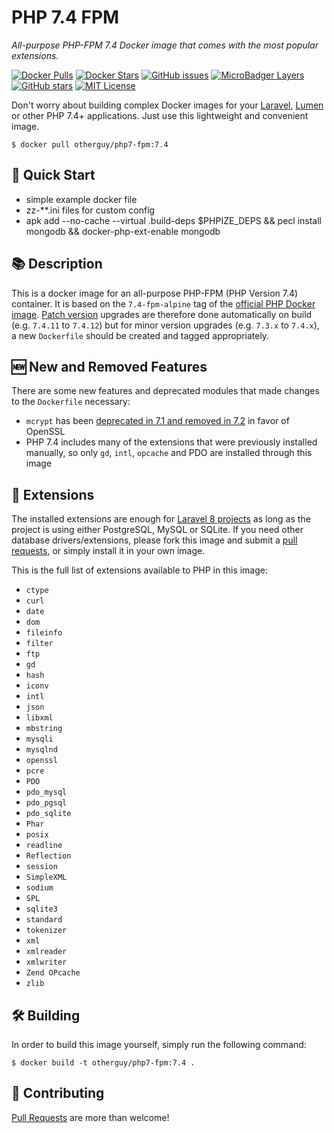 # PHP 7.4 FPM

_All-purpose PHP-FPM 7.4 Docker image that comes with the most popular extensions._

[![Docker Pulls](https://img.shields.io/docker/pulls/otherguy/php7-fpm)][dockerhub]
[![Docker Stars](https://img.shields.io/docker/stars/otherguy/php7-fpm)][dockerhub]
[![GitHub issues](https://img.shields.io/github/issues/otherguy/docker-php7-fpm)][issues]
[![MicroBadger Layers](https://img.shields.io/microbadger/layers/otherguy/php7-fpm)][microbadger]
[![GitHub stars](https://img.shields.io/github/stars/otherguy/docker-php7-fpm?color=violet)][stargazers]
[![MIT License](https://img.shields.io/github/license/otherguy/docker-php7-fpm?color=orange)][license]

[dockerhub]: https://hub.docker.com/r/otherguy/php7-fpm/
[license]: https://tldrlegal.com/license/mit-license
[microbadger]: https://microbadger.com/images/otherguy/php7-fpm
[stargazers]: https://github.com/otherguy/php7-fpm/stargazers
[issues]: https://github.com/otherguy/docker-php7-fpm/issues

Don't worry about building complex Docker images for your [Laravel](https://laravel.com), [Lumen](https://lumen.laravel.com)
or other PHP 7.4+ applications. Just use this lightweight and convenient image.

    $ docker pull otherguy/php7-fpm:7.4

## 🌈 Quick Start

* simple example docker file
* zz-**.ini files for custom config
* apk add --no-cache --virtual .build-deps $PHPIZE_DEPS && pecl install mongodb && docker-php-ext-enable mongodb

## 📚 Description

This is a docker image for an all-purpose PHP-FPM (PHP Version 7.4) container.  It is based on the `7.4-fpm-alpine`
tag of the [official PHP Docker image](https://hub.docker.com/_/php/). [Patch version](http://semver.org) upgrades
are therefore done automatically on build (e.g. `7.4.11` to `7.4.12`) but for minor version upgrades
(e.g. `7.3.x` to `7.4.x`), a new `Dockerfile` should be created and tagged appropriately.

## 🆕 New and Removed Features

There are some new features and deprecated modules that made changes to the `Dockerfile` necessary:

* `mcrypt` has been [deprecated in 7.1 and removed in 7.2](http://php.net/manual/en/migration71.deprecated.php) in
  favor of OpenSSL
* PHP 7.4 includes many of the extensions that were previously installed manually, so only `gd`, `intl`, `opcache` and
  PDO are installed through this image

## 🧮 Extensions

The installed extensions are enough for [Laravel 8 projects](https://laravel.com/docs/8.x/installation) as long as the project
is using either PostgreSQL, MySQL or SQLite. If you need other database drivers/extensions, please fork this image and submit
a [pull requests](https://github.com/otherguy/docker-php7-fpm/pulls), or simply install it in your own image.

This is the full list of extensions available to PHP in this image:

* `ctype`
* `curl`
* `date`
* `dom`
* `fileinfo`
* `filter`
* `ftp`
* `gd`
* `hash`
* `iconv`
* `intl`
* `json`
* `libxml`
* `mbstring`
* `mysqli`
* `mysqlnd`
* `openssl`
* `pcre`
* `PDO`
* `pdo_mysql`
* `pdo_pgsql`
* `pdo_sqlite`
* `Phar`
* `posix`
* `readline`
* `Reflection`
* `session`
* `SimpleXML`
* `sodium`
* `SPL`
* `sqlite3`
* `standard`
* `tokenizer`
* `xml`
* `xmlreader`
* `xmlwriter`
* `Zend OPcache`
* `zlib`

## 🛠 Building

In order to build this image yourself, simply run the following command:

    $ docker build -t otherguy/php7-fpm:7.4 .

## 🚧 Contributing

[Pull Requests](https://github.com/otherguy/docker-php7-fpm/pulls) are more than welcome!
